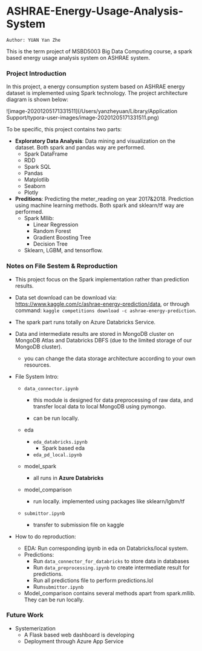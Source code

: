 # ASHRAE-Energy-Usage-Analysis-System

`Author: YUAN Yan Zhe`

This is the term project of MSBD5003 Big Data Computing course, a spark based energy usage analysis system on ASHRAE system.



### Project Introduction

In this project, a energy consumption system based on ASHRAE energy dataset is implemented using Spark technology. The project architecture diagram is shown below:

![image-20201205171331511](/Users/yanzheyuan/Library/Application Support/typora-user-images/image-20201205171331511.png)

To be specific, this project contains two parts: 

- **Exploratory Data Analysis**: Data mining and visualization on the dataset. Both spark and pandas way are performed.
  - Spark DataFrame
  - RDD
  - Spark SQL
  - Pandas
  - Matplotlib
  - Seaborn
  - Plotly
- **Preditions**: Predicting the meter_reading on year 2017&2018. Prediction using machine learning methods. Both spark and sklearn/tf way are performed.
  - Spark Mllib:
    - Linear Regression
    - Random Forest
    - Gradient Boosting Tree
    - Decision Tree
  - Sklearn, LGBM, and tensorflow.

### Notes on File Sestem & Reproduction

- This project focus on the Spark implementation rather than prediction results.

- Data set download can be download via: https://www.kaggle.com/c/ashrae-energy-prediction/data, or through command:  `kaggle competitions download -c ashrae-energy-prediction`.

- The spark part runs totally on Azure Databricks Service.

- Data and intermediate results are stored in MongoDB cluster on MongoDB Atlas and Databricks DBFS (due to the limited storage of our MongoDB cluster). 

  - you can change the data storage architecture according to your own resources.

- File System Intro:

  - `data_connector.ipynb`

    - this module is designed for data preprocessing of raw data, and transfer local data to local MongoDB using pymongo.

    - can be run locally.

  - eda
    - `eda_databricks.ipynb`
      - Spark based eda
    - `eda_pd_local.ipynb`
  - model_spark 
    - all runs in **Azure Databricks**
  - model_comparison
    - run locally. implemented using packages like sklearn/lgbm/tf
  - `submittor.ipynb`
    - transfer to submission file on kaggle

- How to do reproduction:
  - EDA: Run corresponding ipynb in eda on Databricks/local system.
  - Predictions: 
    - Run `data_connector_for_databricks` to store data in databases
    - Run `data_preprocessing.ipynb` to create intermediate result for predictions.
    - Run all predictions file to perform predictions.lol
    - Run`submittor.ipynb`
  - Model_comparison contains several methods apart from spark.mllib. They can be run locally.

### Future Work

- Systemerization
  - A Flask based web dashboard is developing
  - Deployment through Azure App Service





